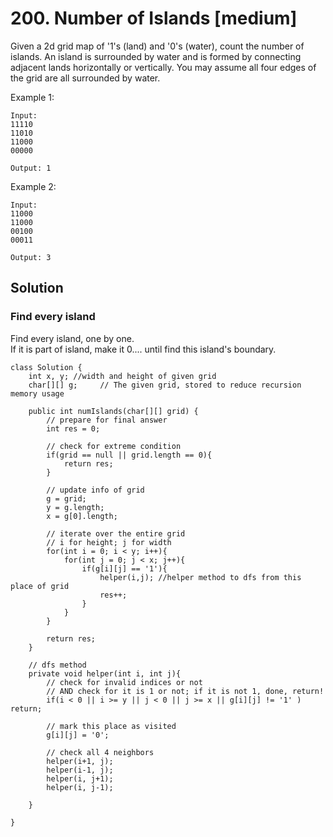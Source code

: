 # 200. Number of Islands [medium]     
Given a 2d grid map of '1's (land) and '0's (water), count the number of islands. An island is surrounded by water and is formed by connecting adjacent lands horizontally or vertically. You may assume all four edges of the grid are all surrounded by water.     

Example 1:    
```
Input:
11110
11010
11000
00000

Output: 1
```

Example 2:
```
Input:
11000
11000
00100
00011

Output: 3
```

## Solution     

### Find every island    
Find every island, one by one.     
If it is part of island, make it 0.... until find this island's boundary.       

```
class Solution {
    int x, y; //width and height of given grid
    char[][] g;     // The given grid, stored to reduce recursion memory usage
    
    public int numIslands(char[][] grid) {
        // prepare for final answer
        int res = 0;
        
        // check for extreme condition
        if(grid == null || grid.length == 0){
            return res;
        }
        
        // update info of grid
        g = grid;
        y = g.length; 
        x = g[0].length;
        
        // iterate over the entire grid
        // i for height; j for width
        for(int i = 0; i < y; i++){
            for(int j = 0; j < x; j++){
                if(g[i][j] == '1'){
                    helper(i,j); //helper method to dfs from this place of grid
                    res++;
                }
            }
        }
        
        return res;
    }
    
    // dfs method
    private void helper(int i, int j){
        // check for invalid indices or not
        // AND check for it is 1 or not; if it is not 1, done, return!
        if(i < 0 || i >= y || j < 0 || j >= x || g[i][j] != '1' ) return;
        
        // mark this place as visited
        g[i][j] = '0';
        
        // check all 4 neighbors
        helper(i+1, j);
        helper(i-1, j);
        helper(i, j+1);
        helper(i, j-1);
        
    }
    
}

```



